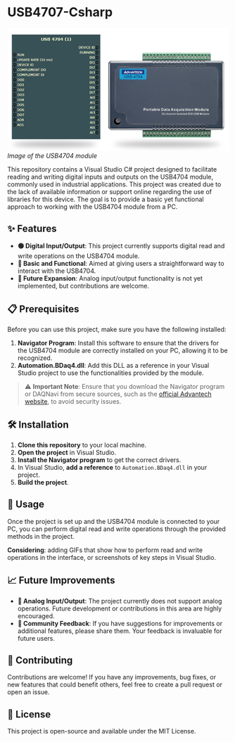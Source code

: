 # USB4707-Csharp

![USB4704 Module](./images/usb-4704.png)  
*Image of the USB4704 module*

This repository contains a Visual Studio C# project designed to facilitate reading and writing digital inputs and outputs on the USB4704 module, commonly used in industrial applications. This project was created due to the lack of available information or support online regarding the use of libraries for this device. The goal is to provide a basic yet functional approach to working with the USB4704 module from a PC.


## ✨ Features

- **🟢 Digital Input/Output**: This project currently supports digital read and write operations on the USB4704 module.
- **🔧 Basic and Functional**: Aimed at giving users a straightforward way to interact with the USB4704.
- **🚀 Future Expansion**: Analog input/output functionality is not yet implemented, but contributions are welcome.


## 📋 Prerequisites

Before you can use this project, make sure you have the following installed:

1. **Navigator Program**: Install this software to ensure that the drivers for the USB4704 module are correctly installed on your PC, allowing it to be recognized.
2. **Automation.BDaq4.dll**: Add this DLL as a reference in your Visual Studio project to use the functionalities provided by the module.

> ⚠️ **Important Note**: Ensure that you download the Navigator program or DAQNavi from secure sources, such as the [official Advantech website](https://www.advantech.com/), to avoid security issues.


## 🛠️ Installation

1. **Clone this repository** to your local machine.
2. **Open the project** in Visual Studio.
3. **Install the Navigator program** to get the correct drivers.
4. In Visual Studio, **add a reference** to `Automation.BDaq4.dll` in your project.
5. **Build the project**.


## 🚀 Usage

Once the project is set up and the USB4704 module is connected to your PC, you can perform digital read and write operations through the provided methods in the project.

**Considering**: adding GIFs that show how to perform read and write operations in the interface, or screenshots of key steps in Visual Studio.


## 📈 Future Improvements

- **🔄 Analog Input/Output**: The project currently does not support analog operations. Future development or contributions in this area are highly encouraged.
- **💬 Community Feedback**: If you have suggestions for improvements or additional features, please share them. Your feedback is invaluable for future users.


## 🤝 Contributing

Contributions are welcome! If you have any improvements, bug fixes, or new features that could benefit others, feel free to create a pull request or open an issue.


## 📜 License

This project is open-source and available under the MIT License.
